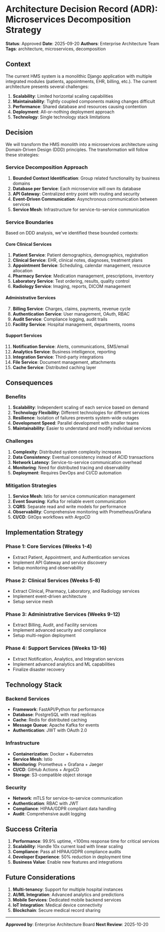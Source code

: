 # Architecture Decision Record (ADR): Microservices Decomposition Strategy

**Status**: Approved
**Date**: 2025-09-20
**Authors**: Enterprise Architecture Team
**Tags**: architecture, microservices, decomposition

## Context

The current HMS system is a monolithic Django application with multiple integrated modules (patients, appointments, EHR, billing, etc.). The current architecture presents several challenges:

1. **Scalability**: Limited horizontal scaling capabilities
2. **Maintainability**: Tightly coupled components making changes difficult
3. **Performance**: Shared database and resources causing contention
4. **Deployment**: All-or-nothing deployment approach
5. **Technology**: Single technology stack limitations

## Decision

We will transform the HMS monolith into a microservices architecture using Domain-Driven Design (DDD) principles. The transformation will follow these strategies:

### Service Decomposition Approach

1. **Bounded Context Identification**: Group related functionality by business domains
2. **Database per Service**: Each microservice will own its database
3. **API Gateway**: Centralized entry point with routing and security
4. **Event-Driven Communication**: Asynchronous communication between services
5. **Service Mesh**: Infrastructure for service-to-service communication

### Service Boundaries

Based on DDD analysis, we've identified these bounded contexts:

#### Core Clinical Services
1. **Patient Service**: Patient demographics, demographics, registration
2. **Clinical Service**: EHR, clinical notes, diagnoses, treatment plans
3. **Appointment Service**: Scheduling, calendar management, resource allocation
4. **Pharmacy Service**: Medication management, prescriptions, inventory
5. **Laboratory Service**: Test ordering, results, quality control
6. **Radiology Service**: Imaging, reports, DICOM management

#### Administrative Services
7. **Billing Service**: Charges, claims, payments, revenue cycle
8. **Authentication Service**: User management, OAuth, RBAC
9. **Audit Service**: Compliance logging, audit trails
10. **Facility Service**: Hospital management, departments, rooms

#### Support Services
11. **Notification Service**: Alerts, communications, SMS/email
12. **Analytics Service**: Business intelligence, reporting
13. **Integration Service**: Third-party integrations
14. **File Service**: Document management, attachments
15. **Cache Service**: Distributed caching layer

## Consequences

### Benefits
1. **Scalability**: Independent scaling of each service based on demand
2. **Technology Flexibility**: Different technologies for different services
3. **Resilience**: Isolation of failures prevents system-wide outages
4. **Development Speed**: Parallel development with smaller teams
5. **Maintainability**: Easier to understand and modify individual services

### Challenges
1. **Complexity**: Distributed system complexity increases
2. **Data Consistency**: Eventual consistency instead of ACID transactions
3. **Network Latency**: Service-to-service communication overhead
4. **Monitoring**: Need for distributed tracing and observability
5. **Deployment**: Requires DevOps and CI/CD automation

### Mitigation Strategies
1. **Service Mesh**: Istio for service communication management
2. **Event Sourcing**: Kafka for reliable event communication
3. **CQRS**: Separate read and write models for performance
4. **Observability**: Comprehensive monitoring with Prometheus/Grafana
5. **CI/CD**: GitOps workflows with ArgoCD

## Implementation Strategy

### Phase 1: Core Services (Weeks 1-4)
- Extract Patient, Appointment, and Authentication services
- Implement API Gateway and service discovery
- Setup monitoring and observability

### Phase 2: Clinical Services (Weeks 5-8)
- Extract Clinical, Pharmacy, Laboratory, and Radiology services
- Implement event-driven architecture
- Setup service mesh

### Phase 3: Administrative Services (Weeks 9-12)
- Extract Billing, Audit, and Facility services
- Implement advanced security and compliance
- Setup multi-region deployment

### Phase 4: Support Services (Weeks 13-16)
- Extract Notification, Analytics, and Integration services
- Implement advanced analytics and ML capabilities
- Finalize disaster recovery

## Technology Stack

### Backend Services
- **Framework**: FastAPI/Python for performance
- **Database**: PostgreSQL with read replicas
- **Cache**: Redis for distributed caching
- **Message Queue**: Apache Kafka for events
- **Authentication**: JWT with OAuth 2.0

### Infrastructure
- **Containerization**: Docker + Kubernetes
- **Service Mesh**: Istio
- **Monitoring**: Prometheus + Grafana + Jaeger
- **CI/CD**: GitHub Actions + ArgoCD
- **Storage**: S3-compatible object storage

### Security
- **Network**: mTLS for service-to-service communication
- **Authentication**: RBAC with JWT
- **Compliance**: HIPAA/GDPR compliant data handling
- **Audit**: Comprehensive audit logging

## Success Criteria

1. **Performance**: 99.9% uptime, <100ms response time for critical services
2. **Scalability**: Handle 10x current load with linear scaling
3. **Compliance**: Pass all HIPAA/GDPR compliance audits
4. **Developer Experience**: 50% reduction in deployment time
5. **Business Value**: Enable new features and integrations

## Future Considerations

1. **Multi-tenancy**: Support for multiple hospital instances
2. **AI/ML Integration**: Advanced analytics and predictions
3. **Mobile Services**: Dedicated mobile backend services
4. **IoT Integration**: Medical device connectivity
5. **Blockchain**: Secure medical record sharing

---

**Approved by**: Enterprise Architecture Board
**Next Review**: 2025-10-20